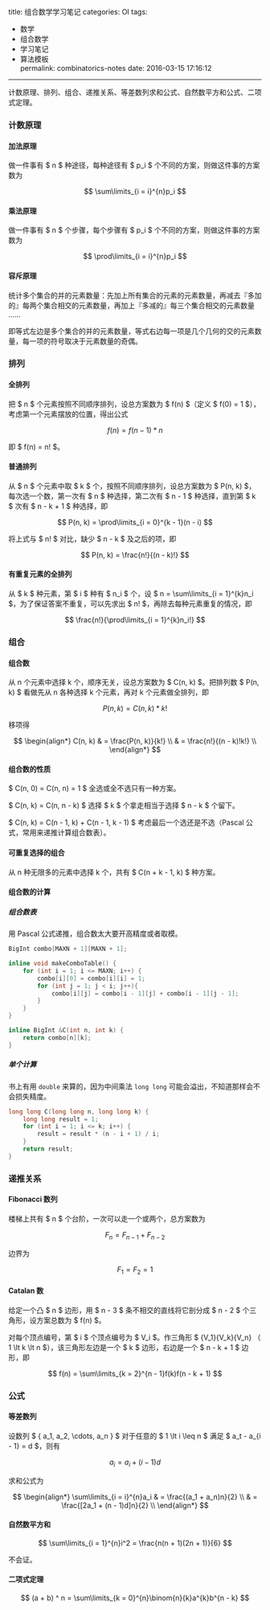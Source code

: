 title: 组合数学学习笔记
categories: OI
tags: 
  - 数学
  - 组合数学
  - 学习笔记
  - 算法模板  
permalink: combinatorics-notes
date: 2016-03-15 17:16:12
---

计数原理、排列、组合、递推关系、等差数列求和公式、自然数平方和公式、二项式定理。

<!-- more -->

### 计数原理
#### 加法原理
做一件事有 $ n $ 种途径，每种途径有 $ p_i $ 个不同的方案，则做这件事的方案数为

$$ \sum\limits_{i = i}^{n}p_i $$

#### 乘法原理
做一件事有 $ n $ 个步骤，每个步骤有 $ p_i $ 个不同的方案，则做这件事的方案数为

$$ \prod\limits_{i = i}^{n}p_i $$

#### 容斥原理
统计多个集合的并的元素数量：先加上所有集合的元素的元素数量，再减去『多加的』每两个集合相交的元素数量，再加上『多减的』每三个集合相交的元素数量 ……

即等式左边是多个集合的并的元素数量，等式右边每一项是几个几何的交的元素数量，每一项的符号取决于元素数量的奇偶。

### 排列
#### 全排列
把 $ n $ 个元素按照不同顺序排列，设总方案数为 $ f(n) $（定义 $ f(0) = 1 $），考虑第一个元素摆放的位置，得出公式

$$ f(n) = f(n - 1) * n $$

即 $ f(n) = n! $。

#### 普通排列
从 $ n $ 个元素中取 $ k $ 个，按照不同顺序排列，设总方案数为 $ P(n, k) $，每次选一个数，第一次有 $ n $ 种选择，第二次有 $ n - 1 $ 种选择，直到第 $ k $ 次有 $ n - k + 1 $ 种选择，即

$$ P(n, k) = \prod\limits_{i = 0}^{k - 1}(n - i) $$

将上式与 $ n! $ 对比，缺少 $ n - k $ 及之后的项，即

$$ P(n, k) = \frac{n!}{(n - k)!} $$

#### 有重复元素的全排列
从 $ k $ 种元素，第 $ i $ 种有 $ n_i $ 个，设 $ n = \sum\limits_{i = 1}^{k}n_i $，为了保证答案不重复，可以先求出 $ n! $，再除去每种元素重复的情况，即

$$ \frac{n!}{\prod\limits_{i = 1}^{k}n_i!} $$

### 组合
#### 组合数
从 n 个元素中选择 k 个，顺序无关，设总方案数为 $ C(n, k) $。把排列数 $ P(n, k) $ 看做先从 n 各种选择 k 个元素，再对 k 个元素做全排列，即

$$ P(n, k) = C(n, k) * k! $$

移项得

$$
\begin{align*}
C(n, k) & = \frac{P(n, k)}{k!} \\
& = \frac{n!}{(n - k)!k!} \\
\end{align*}
$$

#### 组合数的性质
$ C(n, 0) = C(n, n) = 1 $ 全选或全不选只有一种方案。

$ C(n, k) = C(n, n - k) $ 选择 $ k $ 个拿走相当于选择 $ n - k $ 个留下。

$ C(n, k) = C(n - 1, k) + C(n - 1, k - 1) $ 考虑最后一个选还是不选（Pascal 公式，常用来递推计算组合数表）。

#### 可重复选择的组合
从 n 种无限多的元素中选择 k 个，共有 $ C(n + k - 1, k) $ 种方案。

#### 组合数的计算
##### 组合数表
用 Pascal 公式递推，组合数太大要开高精度或者取模。

```cpp
BigInt combo[MAXN + 1][MAXN + 1];

inline void makeComboTable() {
    for (int i = 1; i <= MAXN; i++) {
        combo[i][0] = combo[i][i] = 1;
        for (int j = 1; j < i; j++){
            combo[i][j] = combo[i - 1][j] + combo[i - 1][j - 1];
        }
    }
}

inline BigInt &C(int n, int k) {
    return combo[n][k];
}
```

##### 单个计算
书上有用 `double` 来算的，因为中间乘法 `long long` 可能会溢出，不知道那样会不会损失精度。

```cpp
long long C(long long n, long long k) {
    long long result = 1;
    for (int i = 1; i <= k; i++) {
        result = result * (n - i + 1) / i;
    }
    return result;
}
```

### 递推关系
#### Fibonacci 数列
楼梯上共有 $ n $ 个台阶，一次可以走一个或两个，总方案数为

$$ F_n = F_{n - 1} + F_{n - 2} $$

边界为

$$ F_1 = F_2 = 1 $$

#### Catalan 数
给定一个凸 $ n $ 边形，用 $ n - 3 $ 条不相交的直线将它剖分成 $ n - 2 $ 个三角形，设方案总数为 $ f(n) $。

对每个顶点编号，第 $ i $ 个顶点编号为 $ V_i $。作三角形 $ {V_1}{V_k}{V_n} $（$ 1 \lt k \lt n $），该三角形左边是一个 $ k $ 边形，右边是一个 $ n - k + 1 $ 边形，即

$$ f(n) = \sum\limits_{k = 2}^{n - 1}f(k)f(n - k + 1) $$

### 公式
#### 等差数列
设数列 $ \{ a_1, a_2, \cdots, a_n \} $ 对于任意的 $ 1 \lt i \leq n $ 满足 $ a_t - a_{i - 1} = d $，则有

$$ a_i = a_i + (i - 1)d $$

求和公式为

$$
\begin{align*}
\sum\limits_{i = i}^{n}a_i & = \frac{(a_1 + a_n)n}{2} \\
& = \frac{[2a_1 + (n - 1)d]n}{2} \\
\end{align*}
$$

#### 自然数平方和
$$ \sum\limits_{i = 1}^{n}i^2 = \frac{n(n + 1)(2n + 1)}{6} $$

不会证。

#### 二项式定理
$$ (a + b) ^ n = \sum\limits_{k = 0}^{n}\binom{n}{k}a^{k}b^{n - k} $$
